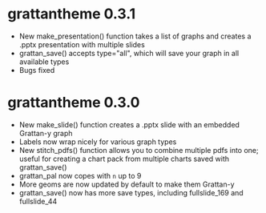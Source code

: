 # grattantheme 0.3.1
* New make_presentation() function takes a list of graphs and creates a .pptx presentation with multiple slides
* grattan_save() accepts type="all", which will save your graph in all available types
* Bugs fixed

# grattantheme 0.3.0
* New make_slide() function creates a .pptx slide with an embedded Grattan-y graph
* Labels now wrap nicely for various graph types
* New stitch_pdfs() function allows you to combine multiple pdfs into one; useful for creating a chart pack from multiple charts saved with grattan_save()
* grattan_pal now copes with `n` up to 9
* More geoms are now updated by default to make them Grattan-y
* grattan_save() now has more save types, including fullslide_169 and fullslide_44
